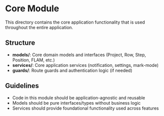 # Core Module

This directory contains the core application functionality that is used throughout the entire application.

## Structure

- **models/**: Core domain models and interfaces (Project, Row, Step, Position, FLAM, etc.)
- **services/**: Core application services (notification, settings, mark-mode)
- **guards/**: Route guards and authentication logic (if needed)

## Guidelines

- Code in this module should be application-agnostic and reusable
- Models should be pure interfaces/types without business logic
- Services should provide foundational functionality used across features
